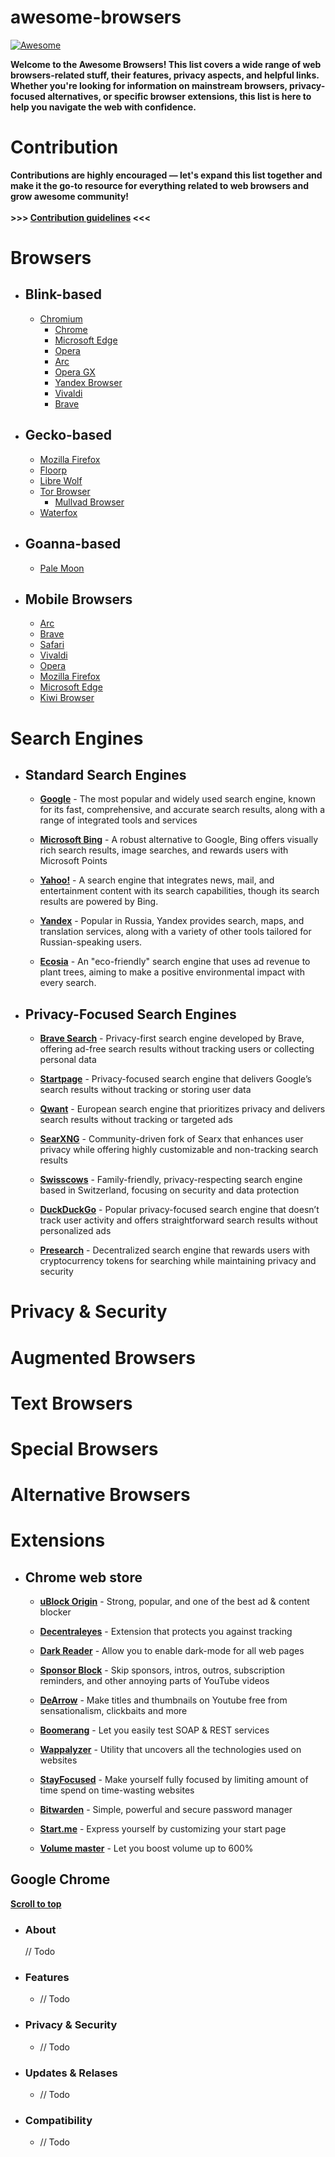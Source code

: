 # awesome-browsers 
[![Awesome](https://awesome.re/badge-flat.svg)](https://awesome.re)

**Welcome to the Awesome Browsers! This list covers a wide range of web browsers-related stuff, their features, privacy aspects, and helpful links. Whether you're looking for information on mainstream browsers, privacy-focused alternatives, or specific browser extensions, this list is here to help you navigate the web with confidence.**

# Contribution

**Contributions are highly encouraged — let's expand this list together and make it the go-to resource for everything related to web browsers and grow awesome community! <br><br> >>> <a href="contributing.md">Contribution guidelines</a> <<<**

# Browsers

- ## Blink-based
    - [Chromium](#chromium)
        - [Chrome](#google-chrome)
        - [Microsoft Edge](#microsoft-edge)
        - [Opera](#opera)
        - [Arc](#arc)
        - [Opera GX](#opera-gx)
        - [Yandex Browser](#yandex-browser)
        - [Vivaldi](#vivaldi)
        - [Brave](#brave)


- ## Gecko-based
    - [Mozilla Firefox](#mozilla-firefox)
    - [Floorp](#floorp)
    - [Libre Wolf](#libre-wolf)
    - [Tor Browser](#tor-browser)
        - [Mullvad Browser](#mullvad-browser)
    - [Waterfox](#waterfox)

- ## Goanna-based
    - [Pale Moon](#pale-moon)
    
- ## Mobile Browsers
    - [Arc](#arc-mobile)
    - [Brave](#brave-mobile)
    - [Safari](#safari)
    - [Vivaldi](#vivaldi-mobile)
    - [Opera](#opera-mobile)
    - [Mozilla Firefox](#mozilla-firefox-mobile)
    - [Microsoft Edge](#microsoft-edge-mobile)
    - [Kiwi Browser](#kiwi-browser)


# Search Engines

- ## Standard Search Engines
    - **[Google](https://www.google.com/)** - The most popular and widely used search engine, known for its fast, comprehensive, and accurate search results, along with a range of integrated tools and services

    - **[Microsoft Bing](https://www.bing.com/)** - A robust alternative to Google, Bing offers visually rich search results, image searches, and rewards users with Microsoft Points

    - **[Yahoo!](https://www.yahoo.com/)** - A search engine that integrates news, mail, and entertainment content with its search capabilities, though its search results are powered by Bing.

    - **[Yandex](https://yandex.com/)** - Popular in Russia, Yandex provides search, maps, and translation services, along with a variety of other tools tailored for Russian-speaking users.
    - **[Ecosia](https://www.ecosia.org/)** - An "eco-friendly" search engine that uses ad revenue to plant trees, aiming to make a positive environmental impact with every search.

- ## Privacy-Focused Search Engines
    - **[Brave Search](https://search.brave.com/)** - Privacy-first search engine developed by Brave, offering ad-free search results without tracking users or collecting personal data

    - **[Startpage](https://www.startpage.com/)** - Privacy-focused search engine that delivers Google’s search results without tracking or storing user data

    - **[Qwant](https://www.qwant.com/)** - European search engine that prioritizes privacy and delivers search results without tracking or targeted ads

    - **[SearXNG](https://github.com/searxng/searxng)** - Community-driven fork of Searx that enhances user privacy while offering highly customizable and non-tracking search results

    - **[Swisscows](https://swisscows.com/)** - Family-friendly, privacy-respecting search engine based in Switzerland, focusing on security and data protection

    - **[DuckDuckGo](https://duckduckgo.com/)** - Popular privacy-focused search engine that doesn’t track user activity and offers straightforward search results without personalized ads

    - **[Presearch](https://presearch.com/)** - Decentralized search engine that rewards users with cryptocurrency tokens for searching while maintaining privacy and security

# Privacy & Security
# Augmented Browsers
# Text Browsers
# Special Browsers
# Alternative Browsers

# Extensions 

- ## Chrome web store

    - **[uBlock Origin](https://chromewebstore.google.com/detail/ublock-origin/cjpalhdlnbpafiamejdnhcphjbkeiagm)** - Strong, popular, and one of the best ad & content blocker

    - **[Decentraleyes](https://chromewebstore.google.com/detail/decentraleyes/ldpochfccmkkmhdbclfhpagapcfdljkj)** - Extension that protects you against tracking

    - **[Dark Reader](https://chromewebstore.google.com/detail/dark-reader/eimadpbcbfnmbkopoojfekhnkhdbieeh)** - Allow you to enable dark-mode for all web pages

    - **[Sponsor Block](https://chromewebstore.google.com/detail/sponsorblock-for-youtube/mnjggcdmjocbbbhaepdhchncahnbgone)** - Skip sponsors, intros, outros, subscription reminders, and other annoying parts of YouTube videos

    - **[DeArrow](https://chromewebstore.google.com/detail/dearrow-better-titles-and/enamippconapkdmgfgjchkhakpfinmaj)** - Make titles and thumbnails on Youtube free from sensationalism, clickbaits and more

    - **[Boomerang](https://chromewebstore.google.com/detail/boomerang-soap-rest-clien/eipdnjedkpcnlmmdfdkgfpljanehloah)** - Let you easily test SOAP & REST services

    - **[Wappalyzer](https://chromewebstore.google.com/detail/wappalyzer-technology-pro/gppongmhjkpfnbhagpmjfkannfbllamg)** - Utility that uncovers all the technologies used on websites

    - **[StayFocused](https://chromewebstore.google.com/detail/stayfocusd-block-distract/laankejkbhbdhmipfmgcngdelahlfoji)** - Make yourself fully focused by limiting amount of time spend on time-wasting websites

    - **[Bitwarden](https://chromewebstore.google.com/detail/mened%C5%BCer-hase%C5%82-bitwarden/nngceckbapebfimnlniiiahkandclblb)** - Simple, powerful and secure password manager 

    - **[Start.me](https://chromewebstore.google.com/detail/strona-nowej-karty-startm/cfmnkhhioonhiehehedmnjibmampjiab)** - Express yourself by customizing your start page

    - **[Volume master](https://chromewebstore.google.com/detail/volume-master-kontroler-g/jghecgabfgfdldnmbfkhmffcabddioke)** - Let you boost volume up to 600%

## Google Chrome
**[Scroll to top](#awesome-browsers)**

- ### About
    // Todo

- ### Features
    - // Todo

- ### Privacy & Security
    - // Todo

- ### Updates & Relases
    - // Todo

- ### Compatibility
    - // Todo

